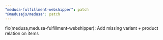 ```yaml
---
"medusa-fulfillment-webshipper": patch
"@medusajs/medusa": patch
---
```


fix(medusa,medusa-fulfillment-webshipper): Add missing variant + product relation on items
